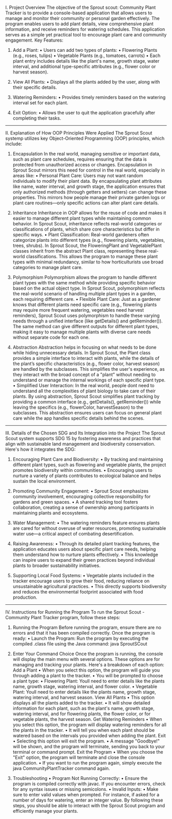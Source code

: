 I. Project Overview
The objective of the Sprout scout: Community Plant Tracker is to provide a console-based application that allows users to manage and monitor their community or personal garden effectively. The program enables users to add plant details, view comprehensive plant information, and receive reminders for watering schedules. This application serves as a simple yet practical tool to encourage plant care and community engagement.
Key Features:
1.	Add a Plant:
•	Users can add two types of plants:
•	Flowering Plants (e.g., roses, tulips)
•	Vegetable Plants (e.g., tomatoes, carrots)
•	Each plant entry includes details like the plant's name, growth stage, water interval, and additional type-specific attributes (e.g., flower color or harvest season).

2.	View All Plants:
•	Displays all the plants added by the user, along with their specific details.

3.	Watering Reminders:
•	Provides timely reminders based on the watering interval set for each plant.

4.	Exit Option:
•	Allows the user to quit the application gracefully after completing their tasks.
________________________________________
II. Explanation of How OOP Principles Were Applied
The Sprout Scout systemp utilizes key Object-Oriented Programming (OOP) principles, which include:

1. Encapsulation
In the real world, managing sensitive or important data, such as plant care schedules, requires ensuring that the data is protected from unauthorized access or changes. Encapsulation in Sprout Scout mirrors this need for control in the real world, especially in areas like:
•	Personal Plant Care:
Users may not want random individuals to modify their plant data. By encapsulating plant attributes like name, water interval, and growth stage, the application ensures that only authorized methods (through getters and setters) can change these properties. This mirrors how people manage their private garden logs or plant care routines—only specific actions can alter plant care details.

2. Inheritance
Inheritance in OOP allows for the reuse of code and makes it easier to manage different plant types while maintaining common behavior. In Sprout Scout, inheritance reflects real-world categories or classifications of plants, which share core characteristics but differ in specific ways.
•	Plant Classification:
Real-world gardeners often categorize plants into different types (e.g., flowering plants, vegetables, trees, shrubs). In Sprout Scout, the FloweringPlant and VegetablePlant classes inherit from the abstract Plant class, representing these real-world 
classifications. This allows the program to manage these plant types with minimal redundancy, similar to how horticulturists use broad categories to manage plant care.

3. Polymorphism
Polymorphism allows the program to handle different plant types with the same method while providing specific behavior based on the actual object type. In Sprout Scout, polymorphism reflects the real-world scenario of handling multiple plant types in a garden, each requiring different care.
•	Flexible Plant Care:
Just as a gardener knows that different plants need specific care (e.g., flowering plants may require more frequent watering, vegetables need harvest reminders), Sprout Scout uses polymorphism to handle these varying needs through a unified interface (like getDetails() and getReminder()). The same method can give different outputs for different plant types, making it easy to manage multiple plants with diverse care needs without separate code for each one.

4. Abstraction
Abstraction helps in focusing on what needs to be done while hiding unnecessary details. In Sprout Scout, the Plant class provides a simple interface to interact with plants, while the details of the plant’s specific characteristics (e.g., flower color, harvest season) are handled by the subclasses. This simplifies the user's experience, as they interact with the broad concept of a "plant" without needing to understand or manage the internal workings of each specific plant type.
•	Simplified User Interaction:
In the real world, people dont need to understand all the complexities of plant biology to take care of their plants. By using abstraction, Sprout Scout simplifies plant tracking by providing a common interface (e.g., getDetails(), getReminder()) while leaving the specifics (e.g., flowerColor, harvestSeason) to the subclasses. This abstraction ensures users can focus on general plant care while the app handles specific details behind the scenes.
________________________________________
III. Details of the Chosen SDG and Its Integration into the Project
The Sprout Scout system supports SDG 15 by fostering awareness and practices that align with sustainable land management and biodiversity conservation. Here's how it integrates the SDG:

1. Encouraging Plant Care and Biodiversity:
•	By tracking and maintaining different plant types, such as flowering and vegetable plants, the project promotes biodiversity within communities.
•	Encouraging users to nurture a variety of plants contributes to ecological balance and helps sustain the local environment.

2. Promoting Community Engagement:
•	Sprout Scout emphasizes community involvement, encouraging collective responsibility for gardens and green spaces.
•	A shared tracking tool fosters collaboration, creating a sense of ownership among participants in maintaining plants and ecosystems.

3. Water Management:
•	The watering reminders feature ensures plants are cared for without overuse of water resources, promoting sustainable water use—a critical aspect of combating desertification.

4. Raising Awareness:
•	Through its detailed plant tracking features, the application educates users about specific plant care needs, helping them understand how to nurture plants effectively.
•	This knowledge can inspire users to expand their green practices beyond individual plants to broader sustainability initiatives.

5. Supporting Local Food Systems:
•	Vegetable plants included in the tracker encourage users to grow their food, reducing reliance on unsustainable agricultural practices.
•	This directly supports biodiversity and reduces the environmental footprint associated with food production.
________________________________________
IV. Instructions for Running the Program
To run the Sprout Scout - Community Plant Tracker program, follow these steps:

1. Running the Program
Before running the program, ensure there are no errors and that it has been compiled correctly. Once the program is ready:
•	Launch the Program:
Run the program by executing the compiled .class file using the Java command:
java SproutSCout

2. Enter Your Command Choice
Once the program is running, the console will display the main menu with several options. These options are for managing and tracking your plants. Here's a breakdown of each option:
Add a Plant
•	When you select this option, the program will guide you through adding a plant to the tracker.
•	You will be prompted to choose a plant type:
•	Flowering Plant: Youll need to enter details like the plants name, growth stage, watering interval, and flower color.
•	Vegetable Plant: Youll need to enter details like the plants name, growth stage, watering interval, and harvest season.
View All Plants
•	This option displays all the plants added to the tracker.
•	It will show detailed information for each plant, such as the plant's name, growth stage, watering interval, and for flowering plants, the flower color, or for vegetable plants, the harvest season.
Get Watering Reminders
•	When you select this option, the program will display watering reminders for all the plants in the tracker.
•	It will tell you when each plant should be watered based on the intervals you provided when adding the plant.
Exit
•	Selecting this option will exit the program.
•	A message "Goodbye!" will be shown, and the program will terminate, sending you back to your terminal or command prompt.
Exit the Program
•	When you choose the "Exit" option, the program will terminate and close the console application.
•	If you want to run the program again, simply execute the java CommunityPlantTracker command again.

3. Troubleshooting
•	Program Not Running Correctly:
•	Ensure the program is compiled correctly with javac. If you encounter errors, check for any syntax issues or missing semicolons.
•	Invalid Inputs:
•	Make sure to enter valid values when prompted. For instance, if asked for a number of days for watering, enter an integer value.
By following these steps, you should be able to interact with the Sprout Scout program and efficiently manage your plants.

